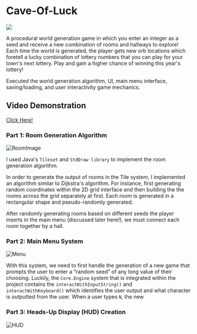 # Cave-Of-Luck

![](https://github.com/angela-rodriguezz/Cave-Of-Luck/blob/main/game%20gif.gif)

A procedural world generation game in which you enter an integer as a seed and receive a new combination of rooms and hallways to explore! Each time the world is generated, the player gets new orb locations which foretell a lucky combination of lottery numbers that you can play for your town's next lottery. Play and gain a higher chance of winning this year's lottery!

Executed the world generation algorithm, UI, main menu interface, saving/loading, and user interactivity game mechanics.

## Video Demonstration
[Click Here!](https://www.youtube.com/watch?v=FtFxGPzvim0)

### Part 1: Room Generation Algorithm

![RoomImage](https://sp23.datastructur.es/materials/proj/proj3/img/compliant_world_example.png)

I used Java's ``Tileset`` and ``StdDraw library`` to implement the room generation algorithm.

In order to generate the output of rooms in the Tile system, I implemented an algorithm similar to Dijkstra's algorithm. For instance, first generating random coordinates within the 2D grid interface and then building the the rooms across the grid separately at first. Each room is generated in a rectangular shape and pseudo-randomly generated. 

After randomly generating rooms based on different seeds the player inserts in the main menu (discussed later here!), we must connect each room together by a hall. 

### Part 2: Main Menu System

![Menu](https://sp23.datastructur.es/materials/proj/proj3/img/mainmenu_example.png)

With this system, we need to first handle the generation of a new game that prompts the user to enter a “random seed” of any long value of their choosing. Luckily, the `Core.Engine` system that is integrated within the project contains the `interactWithInputString()` and `interactWithKeyboard()` which identifies the user output and what character is outputted from the user. When a user types `N`, the new 

### Part 3: Heads-Up Display (HUD) Creation

![HUD](https://sp23.datastructur.es/materials/proj/proj3/img/UI_example0.png)

